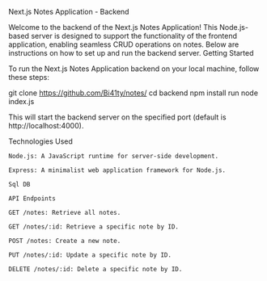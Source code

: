 Next.js Notes Application - Backend

Welcome to the backend of the Next.js Notes Application! This Node.js-based server is designed to support the functionality of the frontend application, enabling seamless CRUD operations on notes. Below are instructions on how to set up and run the backend server.
Getting Started

To run the Next.js Notes Application backend on your local machine, follow these steps:

git clone https://github.com/Bi41ty/notes/
cd backend 
npm install
run node index.js

This will start the backend server on the specified port (default is http://localhost:4000).

Technologies Used

    Node.js: A JavaScript runtime for server-side development.

    Express: A minimalist web application framework for Node.js.

    Sql DB

    API Endpoints

    GET /notes: Retrieve all notes.

    GET /notes/:id: Retrieve a specific note by ID.

    POST /notes: Create a new note.

    PUT /notes/:id: Update a specific note by ID.

    DELETE /notes/:id: Delete a specific note by ID.
